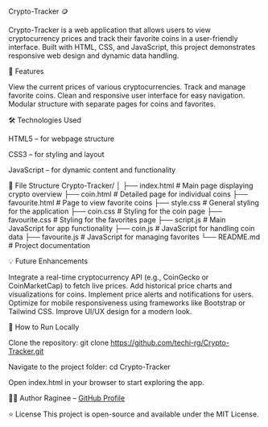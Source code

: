 Crypto-Tracker 🪙

Crypto-Tracker is a web application that allows users to view cryptocurrency prices and track their favorite coins in a user-friendly interface. Built with HTML, CSS, and JavaScript, this project demonstrates responsive web design and dynamic data handling.

🚀 Features

View the current prices of various cryptocurrencies.
Track and manage favorite coins.
Clean and responsive user interface for easy navigation.
Modular structure with separate pages for coins and favorites.

🛠️ Technologies Used

HTML5 – for webpage structure

CSS3 – for styling and layout

JavaScript – for dynamic content and functionality

📂 File Structure
Crypto-Tracker/
│
├── index.html        # Main page displaying crypto overview
├── coin.html         # Detailed page for individual coins
├── favourite.html    # Page to view favorite coins
├── style.css         # General styling for the application
├── coin.css          # Styling for the coin page
├── favourite.css     # Styling for the favorites page
├── script.js         # Main JavaScript for app functionality
├── coin.js           # JavaScript for handling coin data
├── favourite.js      # JavaScript for managing favorites
└── README.md         # Project documentation

💡 Future Enhancements

Integrate a real-time cryptocurrency API (e.g., CoinGecko or CoinMarketCap) to fetch live prices.
Add historical price charts and visualizations for coins.
Implement price alerts and notifications for users.
Optimize for mobile responsiveness using frameworks like Bootstrap or Tailwind CSS.
Improve UI/UX design for a modern look.

📌 How to Run Locally

Clone the repository:
git clone https://github.com/techi-rg/Crypto-Tracker.git


Navigate to the project folder:
cd Crypto-Tracker

Open index.html in your browser to start exploring the app.

👩‍💻 Author
Raginee – [GitHub Profile](https://github.com/techi-rg)

⭐ License
This project is open-source and available under the MIT License.
